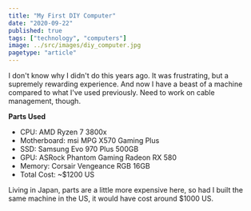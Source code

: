 ```yaml
---
title: "My First DIY Computer"
date: "2020-09-22"
published: true
tags: ["technology", "computers"]
image: ../src/images/diy_computer.jpg
pagetype: "article"
---
```


I don't know why I didn't do this years ago. It was frustrating, but a supremely rewarding experience. And now I have a beast of a machine compared to what I've used previously. Need to work on cable management, though.

**Parts Used**

- CPU: AMD Ryzen 7 3800x
- Motherboard: msi MPG X570 Gaming Plus
- SSD: Samsung Evo 970 Plus 500GB
- GPU: ASRock Phantom Gaming Radeon RX 580
- Memory: Corsair Vengeance RGB 16GB
- Total Cost: ~$1200 US

Living in Japan, parts are a little more expensive here, so had I built the same machine in the US, it would have cost around $1000 US.
